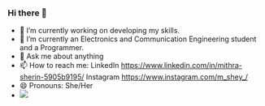 ### Hi there 👋

- 🔭 I’m currently working on developing my skills.
- 🌱 I’m currently an Electronics and Communication Engineering student and a Programmer.
- 💬 Ask me about anything
- 📫 How to reach me: LinkedIn  https://www.linkedin.com/in/mithra-sherin-5905b9195/
                      Instagram  https://www.instagram.com/m_shey_/
- 😄 Pronouns: She/Her
- <img src = "https://github-readme-stats.vercel.app/api?username=mithrasherin&&show_icons=true&title_color=ffffff&icon_color=bb2acf&text_color=daf7dc&bg_color=151515">
